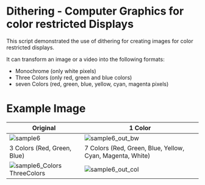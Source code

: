 # Dithering - Computer Graphics for color restricted Displays

This script demonstrated the use of dithering for creating images for color restricted displays.

It can transform an image or a video into the following formats:
* Monochrome (only white pixels)
* Three Colors (only red, green and blue colors)
* seven Colors (red, green, blue, yellow, cyan, magenta pixels)

# Example Image

| Original | 1 Color |
| ------------- | ------------- |
| ![sample6](https://github.com/beltoforion/dithering/assets/2202567/fe664cd3-f39c-4adb-a92e-a3ddd35c9adf)  | ![sample6_out_bw](https://github.com/beltoforion/dithering/assets/2202567/32dea061-a285-46ac-9ccf-56b4749cf0d4)  |
| 3 Colors (Red, Green, Blue)  | 7 Colors (Red, Green, Blue, Yellow, Cyan, Magenta, White) |
| ![sample6_Colors ThreeColors](https://github.com/beltoforion/dithering/assets/2202567/7d732a66-bb02-464b-9b45-3ad7d361a8b0)  | ![sample6_out_col](https://github.com/beltoforion/dithering/assets/2202567/370ead3e-0d7c-42b4-bada-6b84f1cd090f)  |




